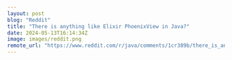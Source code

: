```yaml
---
layout: post
blog: "Reddit"
title: "There is anything like Elixir PhoenixView in Java?"
date: 2024-05-13T16:14:34Z
image: images/reddit.png
remote_url: "https://www.reddit.com/r/java/comments/1cr389b/there_is_anything_like_elixir_phoenixview_in_java/"
---
```

